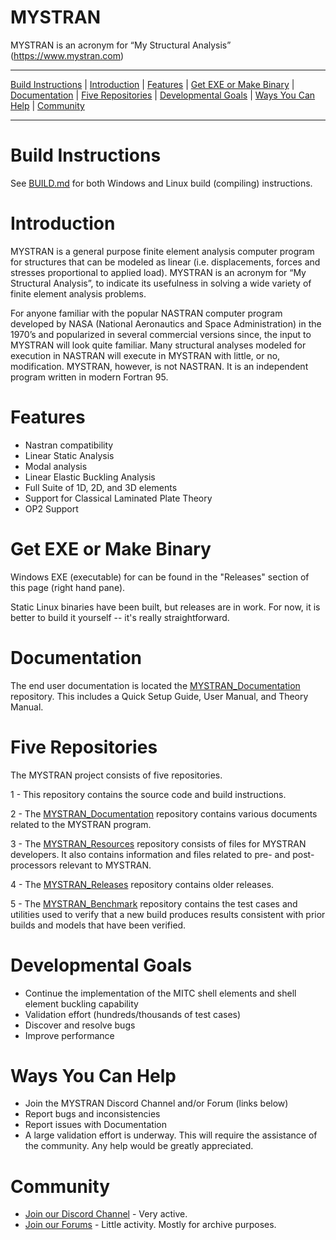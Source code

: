 MYSTRAN
=======

MYSTRAN is an acronym for “My Structural Analysis” (https://www.mystran.com)


---

[Build Instructions](#Build-Instructions) |
[Introduction](#Introduction) |
[Features](#Features) |
[Get EXE or Make Binary](#Get-EXE-or-Make-Binary) |
[Documentation](#Documentation) |
[Five Repositories](#Five-Repositories) |
[Developmental Goals](#Developmental-Goals) |
[Ways You Can Help](#ways-you-can-help) |
[Community](#community)

---

# Build Instructions

See [BUILD.md](BUILD.md) for both Windows and Linux build (compiling) instructions.

# Introduction

MYSTRAN is a general purpose finite element analysis computer program for
structures that can be modeled as linear (i.e. displacements, forces and
stresses proportional to applied load). MYSTRAN is an acronym for
“My Structural Analysis”, to indicate its usefulness in solving a wide variety
of finite element analysis problems.

For anyone familiar with the popular NASTRAN computer program developed by NASA
(National Aeronautics and Space Administration) in the 1970’s and popularized
in several commercial versions since, the input to MYSTRAN will look quite
familiar. Many structural analyses modeled for execution in NASTRAN will
execute in MYSTRAN with little, or no, modification. MYSTRAN, however, is not
NASTRAN. It is an independent program written in modern Fortran 95.

# Features

- Nastran compatibility
- Linear Static Analysis
- Modal analysis
- Linear Elastic Buckling Analysis
- Full Suite of 1D, 2D, and 3D elements
- Support for Classical Laminated Plate Theory
- OP2 Support

# Get EXE or Make Binary

Windows EXE (executable) for can be found in the "Releases" section of this page (right hand pane).

Static Linux binaries have been built, but releases are in work.
For now, it is better to build it yourself -- it's really
straightforward.

# Documentation

The end user documentation is located the [MYSTRAN_Documentation](https://github.com/MYSTRANsolver/MYSTRAN_Documentation) repository.
This includes a Quick Setup Guide, User Manual, and Theory Manual.

# Five Repositories

The MYSTRAN project consists of five repositories.

1 - This repository contains the source code and build instructions.

2 - The [MYSTRAN_Documentation](https://github.com/MYSTRANsolver/MYSTRAN_Documentation) repository contains various documents related to the MYSTRAN program.

3 - The [MYSTRAN_Resources](https://github.com/MYSTRANsolver/MYSTRAN_Resources) repository consists of files for MYSTRAN developers.
It also contains information and files related to pre- and post-processors relevant to MYSTRAN.

4 - The [MYSTRAN_Releases](https://github.com/MYSTRANsolver/MYSTRAN_Releases) repository contains older releases.

5 - The [MYSTRAN_Benchmark](https://github.com/MYSTRANsolver/MYSTRAN_Benchmark) repository contains the test cases and utilities used to verify that a new build produces results consistent with prior builds and models that have been verified.


# Developmental Goals

- Continue the implementation of the MITC shell elements and shell element buckling capability
- Validation effort (hundreds/thousands of test cases)
- Discover and resolve bugs
- Improve performance


# Ways You Can Help

- Join the MYSTRAN Discord Channel and/or Forum (links below)
- Report bugs and inconsistencies
- Report issues with Documentation
- A large validation  effort is underway. This will require the assistance of the community. Any help would be greatly appreciated.

# Community

- [Join our Discord Channel](https://discord.gg/9k76SkHpHM) - Very active.
- [Join our Forums](https://mystran.com/forums) - Little activity. Mostly for archive purposes.
